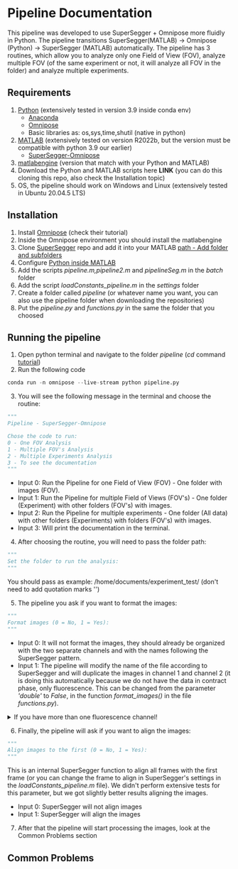 # Pipeline Documentation

This pipeline was developed to use SuperSegger + Omnipose more fluidly in Python. The pipeline transitions SuperSegger(MATLAB) -> Omnipose (Python) -> SuperSegger (MATLAB) automatically. The pipeline has 3 routines, which allow you to analyze only one Field of View (FOV), analyze multiple FOV (of the same experiment or not, it will analyze all FOV in the folder) and analyze multiple experiments.

## Requirements

1. [Python](https://www.python.org/downloads/) (extensively tested in version 3.9 inside conda env)
   * [Anaconda](https://www.anaconda.com/download/)
   * [Omnipose](https://github.com/kevinjohncutler/omnipose)
   * Basic libraries as: os,sys,time,shutil (native in python)
2. [MATLAB](https://fr.mathworks.com/products/matlab.html) (extensively tested on version R2022b, but the version must be compatible with python 3.9 our earlier)
   * [SuperSegger-Omnipose](https://github.com/tlo-bot/supersegger-omnipose)
3. [matlabengine](https://pypi.org/project/matlabengine/) (version that match with your Python and MATLAB)
4. Download the Python and MATLAB scripts here **LINK** (you can do this cloning this repo, also check the Installation topic)
5. OS, the pipeline should work on Windows and Linux (extensively tested in Ubuntu 20.04.5 LTS) 

## Installation

1. Install [Omnipose](https://github.com/kevinjohncutler/omnipose) (check their tutorial)
2. Inside the Omnipose environment you should install the matlabengine
3. Clone [SuperSegger](https://github.com/tlo-bot/supersegger-omnipose) repo and add it into your MATLAB [path - Add folder and subfolders](https://fr.mathworks.com/help/matlab/matlab_env/add-remove-or-reorder-folders-on-the-search-path.html)
4. Configure [Python inside MATLAB](https://fr.mathworks.com/help/matlab/matlab_external/install-supported-python-implementation.html)
5. Add the scripts _pipeline.m,pipeline2.m_ and _pipelineSeg.m_ in the _batch_ folder
6. Add the script _loadConstants_pipeline.m_ in the _settings_ folder
7. Create a folder called _pipeline_ (or whatever name you want, you can also use the pipeline folder when downloading the repositories)
8. Put the _pipeline.py_ and _functions.py_ in the same the folder that you choosed

## Running the pipeline

1. Open python terminal and navigate to the folder _pipeline_ (_cd_ command [tutorial](https://fernando-mc.github.io/python3-workshop/navigating-with-a-terminal.html))
2. Run the following code
```python
conda run -n omnipose --live-stream python pipeline.py
```
3. You will see the following message in the terminal and choose the routine:
```python
"""
Pipeline - SuperSegger-Omnipose

Chose the code to run: 
0 - One FOV Analysis
1 - Multiple FOV's Analysis 
2 - Multiple Experiments Analysis 
3 - To see the documentation
"""
```
* Input 0: Run the Pipeline for one Field of View (FOV) - One folder with images (FOV).
* Input 1: Run the Pipeline for multiple Field of Views (FOV's) - One folder (Experiment) with other folders (FOV's) with images.
* Input 2: Run the Pipeline for multiple experiments - One folder (All data) with other folders (Experiments) with folders (FOV's) with images.
* Input 3: Will print the documentation in the terminal.
4. After choosing the routine, you will need to pass the folder path:
```python
"""
Set the folder to run the analysis:
"""
```
You should pass as example: /home/documents/experiment_test/ (don't need to add quotation marks '')

5. The pipeline you ask if you want to format the images:
```python
"""
Format images (0 = No, 1 = Yes): 
"""
```
* Input 0: It will not format the images, they should already be organized with the two separate channels and with the names following the SuperSegger pattern.
* Input 1: The pipeline will modify the name of the file according to SuperSegger and will duplicate the images in channel 1 and channel 2 (it is doing this automatically because we do not have the data in contract phase, only fluorescence. This can be changed from the parameter _'double'_ to _False_, in the function _format_images()_ in the file _functions.py_).
<details>
  <summary>If you have more than one fluorescence channel!</summary>
You will have to modify this function, it is possible to use the same logical structure, continuing to fold the image with GFP and adding a line with a condition and just change the name of the mCherry images to channel 3 (variable "ref_cherry" in function _format_image()_).</details>

6. Finally, the pipeline will ask if you want to align the images:
```python
"""
Align images to the first (0 = No, 1 = Yes):
"""
```
This is an internal SuperSegger function to align all frames with the first frame (or you can change the frame to align in SuperSegger's settings in the _loadConstants_pipeline.m_ file). We didn't perform extensive tests for this parameter, but we got slightly better results aligning the images.
* Input 0: SuperSegger will not align images 
* Input 1: SuperSegger will align the images 

7. After that the pipeline will start processing the images, look at the Common Problems section

## Common Problems




